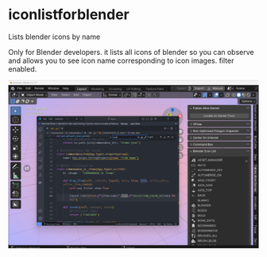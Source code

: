 # iconlistforblender
Lists blender icons by name



Only for Blender developers.
it lists all icons of blender so you can observe and allows you to see icon name corresponding to icon images. filter enabled.


![Image description](preview1.png)
